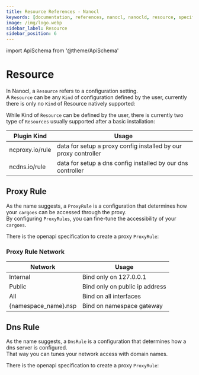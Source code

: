 ```yaml
---
title: Resource References - Nanocl
keywords: [documentation, references, nanocl, nanocld, resource, specification, spec, proxy]
image: /img/logo.webp
sidebar_label: Resource
sidebar_position: 6
---
```


import ApiSchema from '@theme/ApiSchema'

# Resource

In Nanocl, a `Resource` refers to a configuration setting.<br />
A `Resource` can be any `Kind` of configuration defined by the user, currently there is only no `Kind` of Resource natively supported:

While Kind of `Resource` can be defined by the user, there is currently two type of `Resources` usually supported after a basic installation:

| Plugin Kind    | 	Usage |
| ----------- | ----------- |
| ncproxy.io/rule | data for setup a proxy config installed by our proxy controller |
| ncdns.io/rule   | data for setup a dns config   installed by our dns controller |

## Proxy Rule

As the name suggests, a `ProxyRule` is a configuration that determines how your `cargoes` can be accessed through the proxy. <br />
By configuring `ProxyRules`, you can fine-tune the accessibility of your `cargoes`.

There is the openapi specification to create a proxy `ProxyRule`:

<ApiSchema example={false} id="nanocld-latest" pointer="#/components/schemas/ResourceProxyRule" />

### Proxy Rule Network

| Network    | 	Usage |
| ----------- | ----------- |
| Internal | Bind only on 127.0.0.1 |
| Public   | Bind only on public ip address |
| All | Bind on all interfaces |
| \{namespace_name\}.nsp | Bind on namespace gateway |

## Dns Rule

As the name suggests, a `DnsRule` is a configuration that determines how a dns server is configured.<br/>
That way you can tunes your network access with domain names.

There is the openapi specification to create a proxy `ProxyRule`:

<ApiSchema example={false} id="nanocld-latest" pointer="#/components/schemas/ResourceDnsRule" />
